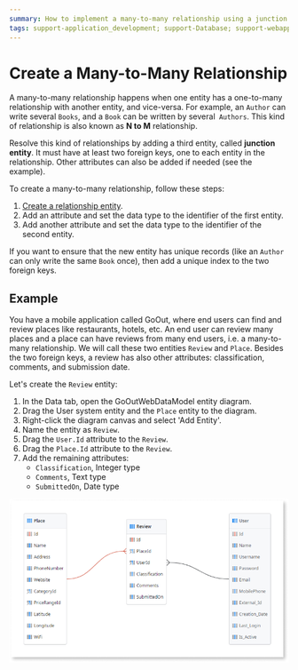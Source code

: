 ```yaml
---
summary: How to implement a many-to-many relationship using a junction table in OutSystems.
tags: support-application_development; support-Database; support-webapps
---
```


# Create a Many-to-Many Relationship

A many-to-many relationship happens when one entity has a one-to-many relationship with another entity, and vice-versa. For example, an `Author` can write several `Books`, and a `Book` can be written by several` Authors`. This kind of relationship is also known as **N to M** relationship.

Resolve this kind of relationships by adding a third entity, called **junction entity**. It must have at least two foreign keys, one to each entity in the relationship. Other attributes can also be added if needed (see the example).

To create a many-to-many relationship, follow these steps:

1. [Create a relationship entity](<../entity-create.md>).
1. Add an attribute and set the data type to the identifier of the first entity.
1. Add another attribute and set the data type to the identifier of the second entity.

If you want to ensure that the new entity has unique records (like an `Author` can only write the same `Book` once), then add a unique index to the two foreign keys.


## Example

You have a mobile application called GoOut, where end users can find and review places like restaurants, hotels, etc. An end user can review many places and a place can have reviews from many end users, i.e. a many-to-many relationship. We will call these two entities `Review` and `Place`. Besides the two foreign keys, a review has also other attributes: classification, comments, and submission date.

Let's create the `Review` entity:

1. In the Data tab, open the GoOutWebDataModel entity diagram.
1. Drag the User system entity and the `Place` entity to the diagram.
1. Right-click the diagram canvas and select 'Add Entity'.
1. Name the entity as `Review`.
1. Drag the `User.Id` attribute to the `Review`.
1. Drag the `Place.Id` attribute to the `Review`.
1. Add the remaining attributes:
    * `Classification`, Integer type
    * `Comments`, Text type
    * `SubmittedOn`, Date type

![Many-to-many relationship entity diagram](images/many-to-many-relationship-1.png)
